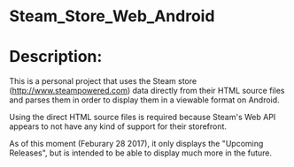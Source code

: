 # Steam_Store_Web_Android

# Description:
This is a personal project that uses the Steam store (http://www.steampowered.com) data directly from their HTML source files and parses them in order to display them in a viewable format on Android.

Using the direct HTML source files is required because Steam's Web API appears to not have any kind of support for their storefront.

As of this moment (Feburary 28 2017), it only displays the "Upcoming Releases", but is intended to be able to display much more in the future.
